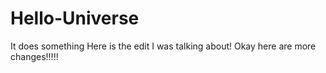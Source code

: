 # Hello-Universe
It does something
Here is the edit I was talking about!
Okay here are more changes!!!!!
